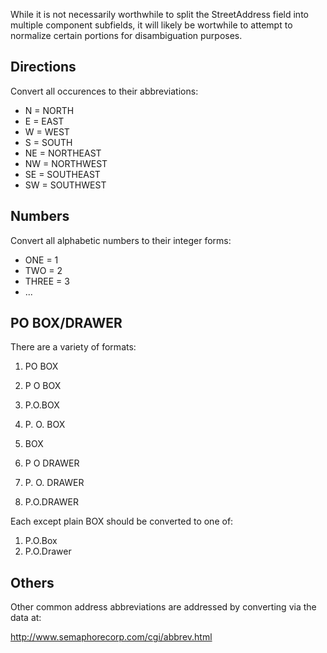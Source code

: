 While it is not necessarily worthwhile to split the StreetAddress field into
multiple component subfields, it will likely be wortwhile to attempt to
normalize certain portions for disambiguation purposes.

Directions
----------

Convert all occurences to their abbreviations:

*   N = NORTH
*   E = EAST
*   W = WEST
*   S = SOUTH
*   NE = NORTHEAST
*   NW = NORTHWEST
*   SE = SOUTHEAST
*   SW = SOUTHWEST

Numbers
-------

Convert all alphabetic numbers to their integer forms:

*   ONE = 1
*   TWO = 2
*   THREE = 3
*   ...

PO BOX/DRAWER
-------------

There are a variety of formats:

1.  PO BOX
2.  P O BOX
3.  P.O.BOX
4.  P. O. BOX
5.  BOX

6.  P O DRAWER
7.  P. O. DRAWER
8.  P.O.DRAWER

Each except plain BOX should be converted to one of:

1.  P.O.Box
2.  P.O.Drawer

Others
------

Other common address abbreviations are addressed by converting via the data at:

http://www.semaphorecorp.com/cgi/abbrev.html

